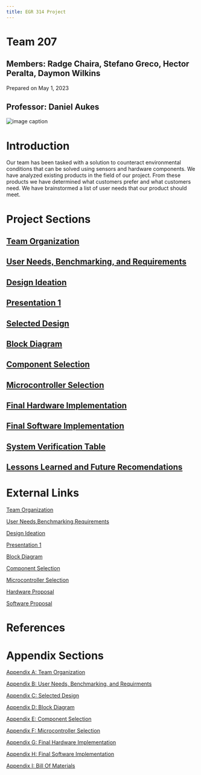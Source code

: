 ```yaml
---
title: EGR 314 Project
---
```


# Team 207 
## Members:  Radge Chaira, Stefano Greco, Hector Peralta, Daymon Wilkins

Prepared on May 1, 2023

## Professor: Daniel Aukes
![image caption](https://upload.wikimedia.org/wikipedia/en/d/d0/Ira_A._Fulton_Schools_of_Engineering_at_Arizona_State_University_logo.png)

# Introduction

Our team has been tasked with a solution to counteract environmental conditions that can be solved using sensors and hardware components. We have analyzed existing products in the field of our project. From these products we have determined what customers prefer and what customers need. We have brainstormed a list of user needs that our product should meet.


# Project Sections

## [Team Organization](/TeamOrganization.md)

## [User Needs, Benchmarking, and Requirements](/UserNeeds.md)

## [Design Ideation](/DesignIdeation.md)

## [Presentation 1](/Presentation1.md)

## [Selected Design](/SelectedDesign.md)

## [Block Diagram](/BlockDiagram.md)

## [Component Selection](/ComponentSelection.md)

## [Microcontroller Selection](/MicrocontrollerSelection.md)

## [Final Hardware Implementation](/HardwareProposal.md)

## [Final Software Implementation](/SoftwareProposal.md)

## [System Verification Table](/SystemVerification.md)

## [Lessons Learned and Future Recomendations](/LessonsLearned.md)

# External Links

[Team Organization](https://docs.google.com/document/d/1zvjxT0mUPsxpsUikL3fo2RUGiMzdoE-Koxl9A7i0Ph4/edit?usp=sharing)

[User Needs,Benchmarking,Requirements](https://docs.google.com/document/d/1Q-Mk1Iff0SsWfN9Rt0p_gPa4DlcKJiR9xMkjAW__YpM/edit?usp=sharing)

[Design Ideation](https://docs.google.com/document/d/1Em7D-Jp007Hy9gsVuGirWoKYb_hOZ6e2Eb4pvV0lgSc/edit?usp=sharing)

[Presentation 1](https://youtu.be/MT873-ksjp0)

[Block Diagram](https://docs.google.com/document/d/1qI8_8gIsJv-ShmkQlHdTbiyKaY3Y-HMA3DgkoO0f4UU/edit?usp=sharing)

[Component Selection](https://docs.google.com/document/d/10sWRT-sti1-Uqhkb2VvEw6br8J2XvnVjC-QyAAwbJQE/edit?usp=sharing)

[Microcontroller Selection](https://docs.google.com/document/d/1xY3Ngtn7RRPdVT-Jf9PClQlFjy1c6qwV/edit?usp=sharing&ouid=103002515827584475524&rtpof=true&sd=true)

[Hardware Proposal](https://docs.google.com/document/d/1gj3cEC1U9NUt_nmRIR0EAqs7BEel2tBuGnVh9v7OlX8/edit?usp=sharing)

[Software Proposal](https://docs.google.com/document/d/1o9I4fJ1cjiCktfBZGj6ZpjWAH-6BPdjdQE8qzskOVqE/edit?usp=sharing)

# References


# Appendix Sections

[Appendix A: Team Organization](/AppendixA_TeamOrganization.md)

[Appendix B: User Needs, Benchmarking, and Requirments](/AppendixB_UserNeeds_Benchmarking_Requirments.md) 

[Appendix C: Selected Design](AppendixC_SelectedDesign.md)

[Appendix D: Block Diagram](AppendixD_BlockDiagram.md)

[Appendix E: Component Selection](AppendixE_ComponentSelection.md)

[Appendix F: Microcontroller Selection](AppendixF_MicrocontrollerSelection.md)

[Appendix G: Final Hardware Implementation](AppendixG_HardwareProposal.md)

[Appendix H: Final Software Implementation](AppendixH_SoftwareProposal.md)

[Appendix I: Bill Of Materials](AppendixI_BillOfMaterials.md)



